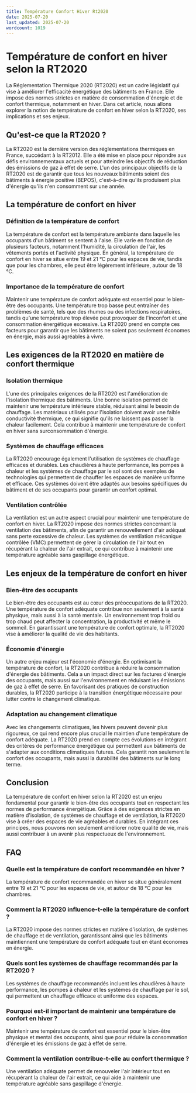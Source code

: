 ```yaml
---
title: Température Confort Hiver Rt2020
date: 2025-07-20
last_updated: 2025-07-20
wordcount: 1019
---
```


# Température de confort en hiver selon la RT2020

La Réglementation Thermique 2020 (RT2020) est un cadre législatif qui vise à améliorer l'efficacité énergétique des bâtiments en France. Elle impose des normes strictes en matière de consommation d'énergie et de confort thermique, notamment en hiver. Dans cet article, nous allons explorer la notion de température de confort en hiver selon la RT2020, ses implications et ses enjeux.

## Qu'est-ce que la RT2020 ?

La RT2020 est la dernière version des réglementations thermiques en France, succédant à la RT2012. Elle a été mise en place pour répondre aux défis environnementaux actuels et pour atteindre les objectifs de réduction des émissions de gaz à effet de serre. L'un des principaux objectifs de la RT2020 est de garantir que tous les nouveaux bâtiments soient des bâtiments à énergie positive (BEPOS), c'est-à-dire qu'ils produisent plus d'énergie qu'ils n'en consomment sur une année.

## La température de confort en hiver

### Définition de la température de confort

La température de confort est la température ambiante dans laquelle les occupants d'un bâtiment se sentent à l'aise. Elle varie en fonction de plusieurs facteurs, notamment l'humidité, la circulation de l'air, les vêtements portés et l'activité physique. En général, la température de confort en hiver se situe entre 19 et 21 °C pour les espaces de vie, tandis que pour les chambres, elle peut être légèrement inférieure, autour de 18 °C.

### Importance de la température de confort

Maintenir une température de confort adéquate est essentiel pour le bien-être des occupants. Une température trop basse peut entraîner des problèmes de santé, tels que des rhumes ou des infections respiratoires, tandis qu'une température trop élevée peut provoquer de l'inconfort et une consommation énergétique excessive. La RT2020 prend en compte ces facteurs pour garantir que les bâtiments ne soient pas seulement économes en énergie, mais aussi agréables à vivre.

## Les exigences de la RT2020 en matière de confort thermique

### Isolation thermique

L'une des principales exigences de la RT2020 est l'amélioration de l'isolation thermique des bâtiments. Une bonne isolation permet de maintenir une température intérieure stable, réduisant ainsi le besoin de chauffage. Les matériaux utilisés pour l'isolation doivent avoir une faible conductivité thermique, ce qui signifie qu'ils ne laissent pas passer la chaleur facilement. Cela contribue à maintenir une température de confort en hiver sans surconsommation d'énergie.

### Systèmes de chauffage efficaces

La RT2020 encourage également l'utilisation de systèmes de chauffage efficaces et durables. Les chaudières à haute performance, les pompes à chaleur et les systèmes de chauffage par le sol sont des exemples de technologies qui permettent de chauffer les espaces de manière uniforme et efficace. Ces systèmes doivent être adaptés aux besoins spécifiques du bâtiment et de ses occupants pour garantir un confort optimal.

### Ventilation contrôlée

La ventilation est un autre aspect crucial pour maintenir une température de confort en hiver. La RT2020 impose des normes strictes concernant la ventilation des bâtiments, afin de garantir un renouvellement d'air adéquat sans perte excessive de chaleur. Les systèmes de ventilation mécanique contrôlée (VMC) permettent de gérer la circulation de l'air tout en récupérant la chaleur de l'air extrait, ce qui contribue à maintenir une température agréable sans gaspillage énergétique.

## Les enjeux de la température de confort en hiver

### Bien-être des occupants

Le bien-être des occupants est au cœur des préoccupations de la RT2020. Une température de confort adéquate contribue non seulement à la santé physique, mais aussi à la santé mentale. Un environnement trop froid ou trop chaud peut affecter la concentration, la productivité et même le sommeil. En garantissant une température de confort optimale, la RT2020 vise à améliorer la qualité de vie des habitants.

### Économie d'énergie

Un autre enjeu majeur est l'économie d'énergie. En optimisant la température de confort, la RT2020 contribue à réduire la consommation d'énergie des bâtiments. Cela a un impact direct sur les factures d'énergie des occupants, mais aussi sur l'environnement en réduisant les émissions de gaz à effet de serre. En favorisant des pratiques de construction durables, la RT2020 participe à la transition énergétique nécessaire pour lutter contre le changement climatique.

### Adaptation au changement climatique

Avec les changements climatiques, les hivers peuvent devenir plus rigoureux, ce qui rend encore plus crucial le maintien d'une température de confort adéquate. La RT2020 prend en compte ces évolutions en intégrant des critères de performance énergétique qui permettent aux bâtiments de s'adapter aux conditions climatiques futures. Cela garantit non seulement le confort des occupants, mais aussi la durabilité des bâtiments sur le long terme.

## Conclusion

La température de confort en hiver selon la RT2020 est un enjeu fondamental pour garantir le bien-être des occupants tout en respectant les normes de performance énergétique. Grâce à des exigences strictes en matière d'isolation, de systèmes de chauffage et de ventilation, la RT2020 vise à créer des espaces de vie agréables et durables. En intégrant ces principes, nous pouvons non seulement améliorer notre qualité de vie, mais aussi contribuer à un avenir plus respectueux de l'environnement.

## FAQ

### Quelle est la température de confort recommandée en hiver ?

La température de confort recommandée en hiver se situe généralement entre 19 et 21 °C pour les espaces de vie, et autour de 18 °C pour les chambres.

### Comment la RT2020 influence-t-elle la température de confort ?

La RT2020 impose des normes strictes en matière d'isolation, de systèmes de chauffage et de ventilation, garantissant ainsi que les bâtiments maintiennent une température de confort adéquate tout en étant économes en énergie.

### Quels sont les systèmes de chauffage recommandés par la RT2020 ?

Les systèmes de chauffage recommandés incluent les chaudières à haute performance, les pompes à chaleur et les systèmes de chauffage par le sol, qui permettent un chauffage efficace et uniforme des espaces.

### Pourquoi est-il important de maintenir une température de confort en hiver ?

Maintenir une température de confort est essentiel pour le bien-être physique et mental des occupants, ainsi que pour réduire la consommation d'énergie et les émissions de gaz à effet de serre.

### Comment la ventilation contribue-t-elle au confort thermique ?

Une ventilation adéquate permet de renouveler l'air intérieur tout en récupérant la chaleur de l'air extrait, ce qui aide à maintenir une température agréable sans gaspillage d'énergie.